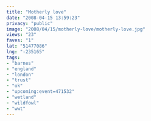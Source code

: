 ```yaml
---
title: "Motherly love"
date: "2008-04-15 13:59:23"
privacy: "public"
image: "2008/04/15/motherly-love/motherly-love.jpg"
views: "23"
faves: "1"
lat: "51477086"
lng: "-235165"
tags:
- "barnes"
- "england"
- "london"
- "trust"
- "uk"
- "upcoming:event=471532"
- "wetland"
- "wildfowl"
- "wwt"
---
```


